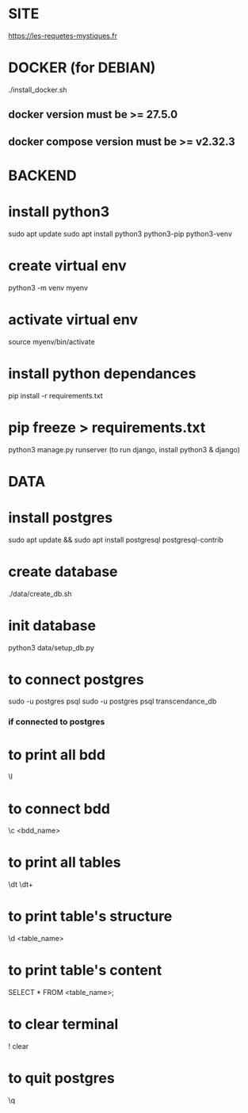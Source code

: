 # SITE
https://les-requetes-mystiques.fr

# DOCKER (for DEBIAN)

./install_docker.sh
## docker version must be >= 27.5.0
## docker compose version must be >= v2.32.3


# BACKEND

# install python3
sudo apt update
sudo apt install python3 python3-pip python3-venv
# create virtual env
python3 -m venv myenv
# activate virtual env
source myenv/bin/activate
# install python dependances
pip install -r requirements.txt

<!-- next commands commented can use to have same versions for all dev_team -->
# pip freeze > requirements.txt


python3 manage.py runserver (to run django, install python3 & django)

# DATA
<!-- needs files .env and secrets -->

# install postgres
sudo apt update && sudo apt install postgresql postgresql-contrib

# create database
./data/create_db.sh
# init database
python3 data/setup_db.py

# to connect postgres
sudo -u postgres psql
sudo -u postgres psql transcendance_db <!-- to access directly bdd  -->

### if connected to postgres ###
# to print all bdd
\l
# to connect bdd
\c <bdd_name>
# to print all tables
\dt
\dt+ <!-- for more detail -->
# to print table's structure
\d <table_name>
# to print table's content
SELECT * FROM <table_name>;
# to clear terminal
\! clear
# to quit postgres
\q

